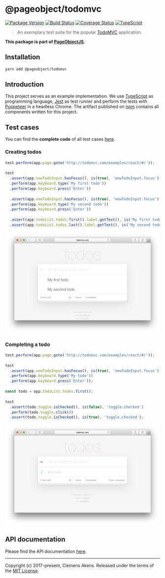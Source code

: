# @pageobject/todomvc

[![Package Version][badge-npm-image]][badge-npm-link]
[![Build Status][badge-travis-image]][badge-travis-link]
[![Coverage Status][badge-coveralls-image]][badge-coveralls-link]
[![TypeScript][badge-typescript-image]][badge-typescript-link]

> An exemplary test suite for the popular [TodoMVC][external-todomvc] application.

**This package is part of [PageObjectJS][internal-homepage].**

## Installation

```sh
yarn add @pageobject/todomvc
```

## Introduction

This project serves as an example implementation. We use [TypeScript][external-typescript] as programming language, [Jest][external-jest] as test runner and perform the tests with [Puppeteer][external-puppeteer] in a headless Chrome. The artifact published on [npm][external-npm] contains all components written for this project.

## Test cases

You can find the **complete code** of all test cases [here](https://github.com/clebert/pageobject/blob/master/@pageobject/todomvc/src/tests/).

### Creating todos

```js
test.perform(app.page.goto('http://todomvc.com/examples/react/#/'));

test
  .assert(app.newTodoInput.hasFocus(), is(true), 'newTodoInput.focus')
  .perform(app.keyboard.type('My first todo'))
  .perform(app.keyboard.press('Enter'))

  .assert(app.newTodoInput.hasFocus(), is(true), 'newTodoInput.focus')
  .perform(app.keyboard.type('My second todo'))
  .perform(app.keyboard.press('Enter'))

  .assert(app.todoList.todos.first().label.getText(), is('My first todo'))
  .assert(app.todoList.todos.last().label.getText(), is('My second todo'));
```

![Creating todos](../../docs/images/creating-todos.png)

### Completing a todo

```js
test.perform(app.page.goto('http://todomvc.com/examples/react/#/'));

test
  .assert(app.newTodoInput.hasFocus(), is(true), 'newTodoInput.focus')
  .perform(app.keyboard.type('My todo'))
  .perform(app.keyboard.press('Enter'));

const todo = app.todoList.todos.first();

test
  .assert(todo.toggle.isChecked(), is(false), 'toggle.checked')
  .perform(todo.toggle.click())
  .assert(todo.toggle.isChecked(), is(true), 'toggle.checked');
```

![Completing a todo](../../docs/images/completing-a-todo.png)

## API documentation

Please find the API documentation [here][internal-api-todomvc].

---

Copyright (c) 2017-present, Clemens Akens. Released under the terms of the [MIT License][internal-license].

[badge-coveralls-image]: https://coveralls.io/repos/github/clebert/pageobject/badge.svg?branch=master
[badge-coveralls-link]: https://coveralls.io/github/clebert/pageobject?branch=master
[badge-npm-image]: https://img.shields.io/npm/v/@pageobject/todomvc.svg
[badge-npm-link]: https://yarnpkg.com/en/package/@pageobject/todomvc
[badge-travis-image]: https://travis-ci.org/clebert/pageobject.svg?branch=master
[badge-travis-link]: https://travis-ci.org/clebert/pageobject
[badge-typescript-image]: https://img.shields.io/badge/TypeScript-ready-blue.svg
[badge-typescript-link]: https://www.typescriptlang.org/
[external-jest]: https://facebook.github.io/jest/
[external-npm]: https://www.npmjs.com/
[external-puppeteer]: https://github.com/GoogleChrome/puppeteer
[external-todomvc]: http://todomvc.com/
[external-typescript]: https://www.typescriptlang.org/
[internal-api-todomvc]: https://pageobject.js.org/api/todomvc/
[internal-homepage]: https://pageobject.js.org/
[internal-license]: https://github.com/clebert/pageobject/blob/master/LICENSE
